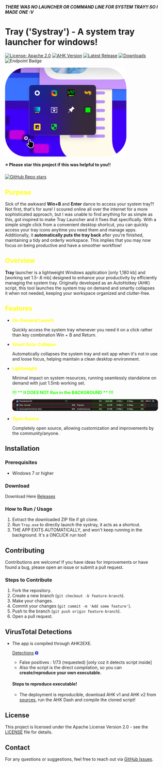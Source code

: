 ##### THERE WAS NO LAUNCHER OR COMMAND LINE FOR SYSTEM TRAY!! SO I MADE ONE :V


# Tray ('Systray') - A system tray launcher for windows!

[![License: Apache 2.0](https://img.shields.io/badge/License-Apache%202.0-blue.svg?style=flat&logo=securityscorecard&logoColor=white&label=License&color=%235EFF)](https://opensource.org/licenses/Apache-2.0)
[![AHK Version](https://img.shields.io/badge/AHK-1.1.37.2-green.svg?style=flat&logo=hetzner&logoColor=white&label=AHK&color=%26ff00)](https://www.autohotkey.com/)
[![Latest Release](https://img.shields.io/github/v/release/naxl/tray?logo=jetpackcompose&logoColor=white&label=Releases)](https://github.com/naxl/tray/releases)
[![Downloads](https://img.shields.io/github/downloads/naxl/tray/total?logo=substack&logoColor=white&label=Downloads)](https://github.com/naxl/tray/releases)
![Endpoint Badge](https://img.shields.io/endpoint?url=https%3A%2F%2Fhits.dwyl.com%2Fnaxl%2Ftray.json&style=flat&show=unique&logo=steelseries&logoColor=%23FFFFFF&label=Views&color=%23FF0077)



<img src="Resources/preview.png" alt="Screenshot" width="400">

**⭐ Please star this project if this was helpful to you!!**<br><br>
<a href="#">![GitHub Repo stars](https://img.shields.io/github/stars/naxl/tray?style=flat&logo=stackblitz&logoColor=White&label=Stars&color=%23FFFB00)</a>

<h2 style="color: yellow;">Purpose</h2>

Sick of the awkward **Win+B** and **Enter** dance to access your system tray?! Not first, that's for sure! I scoured online all over the internet for a more sophisticated approach, but I was unable to find anything for as simple as this, got inspired to make Tray Launcher and it fixes that specifically. With a simple single click from a convenient desktop shortcut, you can quickly access your tray icons anytime you need them and manage apps. Additionally, it **automatically puts the tray back** after you're finished, maintaining a tidy and orderly workspace. This implies that you may now focus on being productive and have a smoother workflow!

<h2 style="color: yellow;">Overview</h2>


**Tray** launcher is a lightweight Windows application [only 1,180 kb] and [working set 1.5-.6 mb] designed to enhance your productivity by efficiently managing the system tray. Originally developed as an AutoHotkey (AHK) script, this tool launches the system tray on demand and smartly collapses it when not needed, keeping your workspace organized and clutter-free.

<strong><h2 style="color: yellow;">Features</h2></strong>


- <strong><p style="color: yellow;">On-Demand Launch</p></strong>Quickly access the system tray whenever you need it on a click rather than key combination Win + B and Return.

- <strong><p style="color: yellow;">Smart Auto-Collapse</p></strong>Automatically collapses the system tray and exit app when it's not in use and loose focus, helping maintain a clean desktop environment.

- <strong><p style="color: yellow;">Lightweight</p></strong>Minimal impact on system resources, running seamlessly standalone on demand with just 1.5mb working set.

   <strong><p style="color: #26ff00;">!!! ** It DOES NOT Run in the BACKGROUND ** !!!</p></strong>

  <img src="Resources/working-set.png" alt="Screenshot" width="1000">
  <br>
  
- <strong><p style="color: yellow;">Open Source</p></strong>Completely open source, allowing customization and improvements by the community/anyone.

## Installation

### Prerequisites

- Windows 7 or higher

### Download

Download Here [Releases](https://github.com/naxl/tray/releases)

### How to Run / Usage

1. Extract the downloaded ZIP file if git clone.
2. Run `Tray.exe` to directly launch the systray, it acts as a shortcut.
3. THE APP EXITS AUTOMATICALLY, and won't keep running in the background. It's a ONCLICK run tool!

## Contributing

Contributions are welcome! If you have ideas for improvements or have found a bug, please open an issue or submit a pull request.

### Steps to Contribute

1. Fork the repository.
2. Create a new branch (`git checkout -b feature-branch`).
3. Make your changes.
4. Commit your changes (`git commit -m 'Add some feature'`).
5. Push to the branch (`git push origin feature-branch`).
6. Open a pull request.

## VirusTotal Detections

- The app is compiled through AHK2EXE.
      
  [Detections](https://www.virustotal.com/gui/file/7f3a5fea468aff5994069bd6acfe7fbb7e33f43a9f4ba08e547029e2ff6acb5d/detection)  <img src="Resources/virustotal.png" alt="Screenshot" width="10">
  - False positives : 1/73 (requested) [only coz it detects script inside]
  - Also the script is the direct compilation, so you can <strong>create/reproduce your own executable.</strong>

  #### Steps to reproduce executable!
  - The deployment is reproducible, download AHK v1 and AHK v2 from [sources](https://www.autohotkey.com/download/), run the AHK Dash and compile the cloned script!

## License

This project is licensed under the Apache License Version 2.0 - see the [LICENSE](https://github.com/naxl/tray/blob/main/LICENSE) file for details.

## Contact

For any questions or suggestions, feel free to reach out via [GitHub Issues](https://github.com/naxl/tray/issues).
